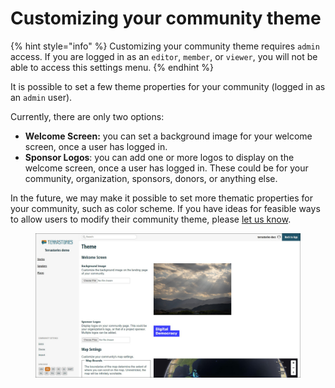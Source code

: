 # Customizing your community theme

{% hint style="info" %}
Customizing your community theme requires `admin` access. If you are logged in as an `editor`, `member`, or `viewer`, you will not be able to access this settings menu.
{% endhint %}

It is possible to set a few theme properties for your community (logged in as an `admin` user).

Currently, there are only two options:

* **Welcome Screen:** you can set a background image for your welcome screen, once a user has logged in.
* **Sponsor Logos**: you can add one or more logos to display on the welcome screen, once a user has logged in. These could be for your community, organization, sponsors, donors, or anything else.

In the future, we may make it possible to set more thematic properties for your community, such as color scheme. If you have ideas for feasible ways to allow users to modify their community theme, please [let us know](https://github.com/Terrastories/terrastories/discussions).

<figure><img src="../../.gitbook/assets/Screenshot 2022-11-27 144501.jpg" alt=""><figcaption></figcaption></figure>
